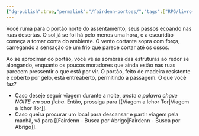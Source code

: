 ```yaml
---
{"dg-publish":true,"permalink":"/fairdenn-portoes/","tags":["RPG/livro-jogo/Aasthar/story-points"],"created":"2024-12-06T14:18:54.711-05:00","updated":"2025-01-08T16:14:25.668-05:00"}
---
```



Você ruma para o portão norte do assentamento, seus passos ecoando nas ruas desertas. O sol já se foi há pelo menos uma hora, e a escuridão começa a tomar conta do ambiente. O vento cortante sopra com força, carregando a sensação de um frio que parece cortar até os ossos.

Ao se aproximar do portão, você vê as sombras das estruturas ao redor se alongando, enquanto os poucos moradores que ainda estão nas ruas parecem pressentir o que está por vir. O portão, feito de madeira resistente e coberto por gelo, está entreaberto, permitindo a passagem. O que você faz?

- Caso deseje seguir viagem durante a noite, *anote a palavra chave NOITE em sua ficha*. Então, prossiga para [[Viagem a Ichor Tor\|Viagem a Ichor Tor]].
- Caso queira procurar um local para descansar e partir viagem pela manhã, vá para [[Fairdenn - Busca por Abrigo\|Fairdenn - Busca por Abrigo]].

